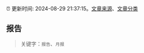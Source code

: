 :alarm_clock: 更新时间: 2024-08-29 21:37:15。[文章来源](/README.md)、[文章分类](/TAGS.md)

## 报告


> 关键字：`报告`、`月报`



